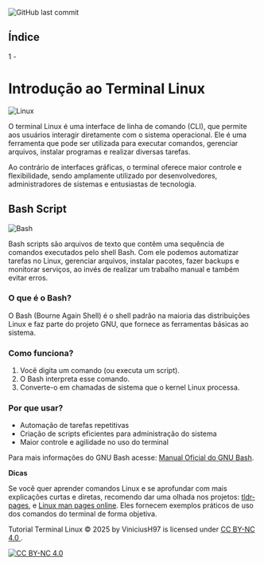 ![GitHub last commit](https://img.shields.io/github/last-commit/ViniciusH97/Bash-Script-tutorial)

## Índice

1 - 

#  Introdução ao Terminal Linux 

![Linux](https://img.icons8.com/?size=100&id=17842&format=png&color=000000)

O terminal Linux é uma interface de linha de comando (CLI), que permite aos usuários interagir diretamente com o sistema operacional. Ele é uma ferramenta que pode ser utilizada para executar comandos, gerenciar arquivos, instalar programas e realizar diversas tarefas.

Ao contrário de interfaces gráficas, o terminal oferece maior controle e flexibilidade, sendo amplamente utilizado por desenvolvedores, administradores de sistemas e entusiastas de tecnologia.
## Bash Script 

![Bash](https://img.icons8.com/?size=100&id=9MJf0ngDwS8z&format=png&color=000000)

Bash scripts são arquivos de texto que contêm uma sequência de comandos executados pelo shell Bash. Com ele podemos automatizar tarefas no Linux, gerenciar arquivos, instalar pacotes, fazer backups e monitorar serviços, ao invés de realizar um trabalho manual e também evitar erros.
### O que é o Bash? 
O Bash (Bourne Again Shell) é o shell padrão na maioria das distribuições Linux e faz parte do projeto GNU, que fornece as ferramentas básicas ao sistema.
### Como funciona?
1. Você digita um comando (ou executa um script).  
2. O Bash interpreta esse comando.  
3. Converte-o em chamadas de sistema que o kernel Linux processa.
### Por que usar?
- Automação de tarefas repetitivas  
- Criação de scripts eficientes para administração do sistema  
- Maior controle e agilidade no uso do terminal  

Para mais informações do GNU Bash acesse: [Manual Oficial do GNU Bash](https://www.gnu.org/software/bash/manual/).

**Dicas**

Se você quer aprender comandos Linux e se aprofundar com mais explicações curtas e diretas, recomendo dar uma olhada nos projetos:
[tldr-pages](https://tldr.sh/), e [Linux man pages online](https://man7.org/linux/man-pages/). Eles fornecem exemplos práticos de uso dos comandos do terminal de forma objetiva.

Tutorial Terminal Linux © 2025 by ViniciusH97 is licensed under 
[CC BY-NC 4.0 ][cc-by-nc].

[![CC BY-NC 4.0][cc-by-nc-image]][cc-by-nc]

[cc-by-nc]: https://creativecommons.org/licenses/by-nc/4.0/
[cc-by-nc-image]: https://licensebuttons.net/l/by-nc/4.0/88x31.png
[cc-by-nc-shield]: https://img.shields.io/badge/License-CC%20BY--NC%204.0-lightgrey.svg

